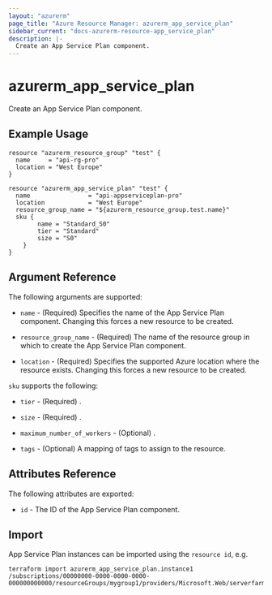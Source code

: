 ```yaml
---
layout: "azurerm"
page_title: "Azure Resource Manager: azurerm_app_service_plan"
sidebar_current: "docs-azurerm-resource-app_service_plan"
description: |-
  Create an App Service Plan component.
---
```


# azurerm\_app\_service\_plan

Create an App Service Plan component.

## Example Usage

```hcl
resource "azurerm_resource_group" "test" {
  name     = "api-rg-pro"
  location = "West Europe"
}

resource "azurerm_app_service_plan" "test" {
  name                = "api-appserviceplan-pro"
  location            = "West Europe"
  resource_group_name = "${azurerm_resource_group.test.name}"
  sku {
		name = "Standard_S0"
		tier = "Standard"
		size = "S0"
	}
}
```

## Argument Reference

The following arguments are supported:

* `name` - (Required) Specifies the name of the App Service Plan component. Changing this forces a
    new resource to be created.

* `resource_group_name` - (Required) The name of the resource group in which to
    create the App Service Plan component.

* `location` - (Required) Specifies the supported Azure location where the resource exists. Changing this forces a new resource to be created.

`sku` supports the following:

* `tier` - (Required) .
* `size` - (Required) .

* `maximum_number_of_workers` - (Optional) .

* `tags` - (Optional) A mapping of tags to assign to the resource.

## Attributes Reference

The following attributes are exported:

* `id` - The ID of the App Service Plan component.

## Import

App Service Plan instances can be imported using the `resource id`, e.g.

```
terraform import azurerm_app_service_plan.instance1 /subscriptions/00000000-0000-0000-0000-000000000000/resourceGroups/mygroup1/providers/Microsoft.Web/serverfarms/instance1
```
